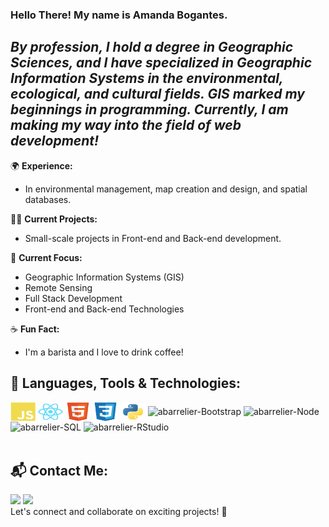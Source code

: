 ### Hello There! My name is Amanda Bogantes.
## _By profession, I hold a degree in Geographic Sciences, and I have specialized in Geographic Information Systems in the environmental, ecological, and cultural fields. GIS marked my beginnings in programming. Currently, I am making my way into the field of web development!_

🌍 **Experience:**
- In environmental management, map creation and design, and spatial databases.

👨‍💻 **Current Projects:**
- Small-scale projects in Front-end and Back-end development.

🚀 **Current Focus:**
- Geographic Information Systems (GIS)
- Remote Sensing
- Full Stack Development
- Front-end and Back-end Technologies

☕ **Fun Fact:**
- I'm a barista and I love to drink coffee!

🔧 **Languages, Tools & Technologies:**
---
<div style="display: inline_block">
  <img align="center" alt="abarrelier-Js" height="30" width="40" src="https://raw.githubusercontent.com/devicons/devicon/master/icons/javascript/javascript-plain.svg">
  <img align="center" alt="abarrelier-React" height="30" width="40" src="https://raw.githubusercontent.com/devicons/devicon/master/icons/react/react-original.svg">
  <img align="center" alt="abarrelier-HTML" height="30" width="40" src="https://raw.githubusercontent.com/devicons/devicon/master/icons/html5/html5-original.svg">
  <img align="center" alt="abarrelier-CSS" height="30" width="40" src="https://raw.githubusercontent.com/devicons/devicon/master/icons/css3/css3-original.svg">
  <img align="center" alt="abarrelier-Python" height="30" width="40" src="https://raw.githubusercontent.com/devicons/devicon/master/icons/python/python-original.svg">
  <img align="center" alt="abarrelier-Bootstrap" height="30" width="40" src="https://cdn.jsdelivr.net/gh/devicons/devicon/icons/bootstrap/bootstrap-original.svg">
  <img align="center" alt="abarrelier-Node" height="30" width="40" src="https://cdn.jsdelivr.net/gh/devicons/devicon/icons/nodejs/nodejs-original.svg">
  <img align="center" alt="abarrelier-SQL" height="30" width="40" src="https://cdn.jsdelivr.net/gh/devicons/devicon/icons/postgresql/postgresql-original.svg">
  <img align="center" alt="abarrelier-RStudio" height="30" width="40" src="https://cdn.jsdelivr.net/gh/devicons/devicon/icons/rstudio/rstudio-original.svg">
</div>
<br/>


📬 **Contact Me:**
---
<div> 
  <a href="mailto:abarrelier.bg@gmail.com"><img src="https://img.shields.io/badge/-Gmail-%23333?style=for-the-badge&logo=gmail&logoColor=white" target="_blank" height="30"></a>
  <a href="https://www.linkedin.com/in/amanda-bogantes-barrelier-a827b7221/?originalSubdomain=cr" target="_blank"><img src="https://img.shields.io/badge/-LinkedIn-%230077B5?style=for-the-badge&logo=linkedin&logoColor=white" target="_blank" height="30"></a> 
</div>
Let's connect and collaborate on exciting projects! 🌟


